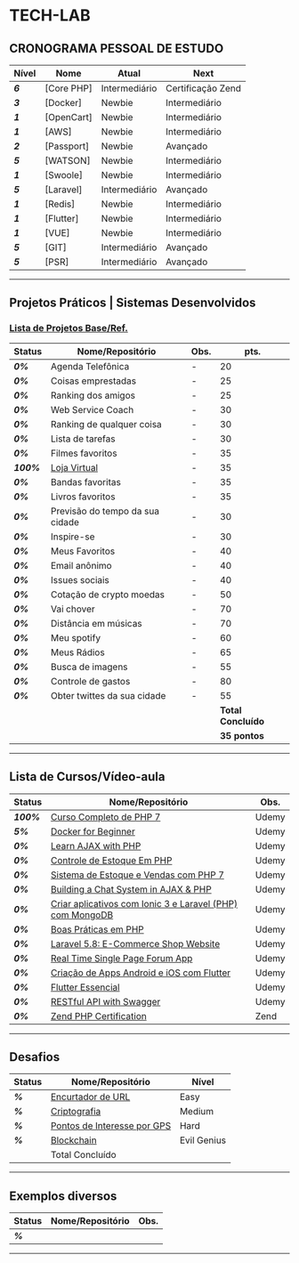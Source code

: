 # TECH-LAB


## CRONOGRAMA PESSOAL DE ESTUDO

| **Nível**  | **Nome**  | **Atual**  |  **Next**  |
|---|---|---|---|
| **_6_** |    [Core PHP]  | Intermediário | Certificação Zend  |
| **_3_** |    [Docker]  | Newbie  | Intermediário  |
| **_1_** |    [OpenCart]  | Newbie  | Intermediário  |
| **_1_** |    [AWS]  | Newbie  | Intermediário  |
| **_2_** |    [Passport]  | Newbie  | Avançado  |
| **_5_** |    [WATSON]  | Newbie  | Intermediário  |
| **_1_** |    [Swoole]  | Newbie  | Intermediário  |
| **_5_** |    [Laravel]  | Intermediário  | Avançado  |
| **_1_** |    [Redis]  | Newbie  | Intermediário  |
| **_1_** |    [Flutter]  | Newbie  | Intermediário  |
| **_1_** |    [VUE]  | Newbie  | Intermediário  |
| **_5_** |    [GIT]  | Intermediário  | Avançado  |
| **_5_** |    [PSR]  | Intermediário  | Avançado  |

------------


## Projetos Práticos | Sistemas Desenvolvidos
### [Lista de Projetos Base/Ref.](https://github.com/me42th/ListaDeDesafiosProgramacao)
| **Status**  | **Nome/Repositório**  | **Obs.**  |  **pts.**  |
|---|---|---|---|
| **_0%_** | Agenda Telefônica |  -  | 20 |
| **_0%_** | Coisas emprestadas  |  -  | 25 |
| **_0%_** | Ranking dos amigos  |  -  | 25 |
| **_0%_** | Web Service Coach  |  -  | 30 |
| **_0%_** | Ranking de qualquer coisa  |  -  | 30 |
| **_0%_** | Lista de tarefas  |  -  | 30 |
| **_0%_** | Filmes favoritos  |  -  | 35 |
| **_100%_** | [Loja Virtual](https://github.com/me42th/eco) |  -  | 35 |
| **_0%_** | Bandas favoritas  |  -  | 35 |
| **_0%_** | Livros favoritos  |  -  | 35 |
| **_0%_** | Previsão do tempo da sua cidade  |  -  | 30 |
| **_0%_** | Inspire-se  |  -  | 30 |
| **_0%_** | Meus Favoritos  |  -  | 40 |
| **_0%_** | Email anônimo  |  -  | 40 |
| **_0%_** | Issues sociais  |  -  | 40 |
| **_0%_** | Cotação de crypto moedas  |  -  | 50 |
| **_0%_** | Vai chover  |  -  | 70 |
| **_0%_** | Distância em músicas   |  -  | 70 |
| **_0%_** | Meu spotify  |  -  | 60 |
| **_0%_** | Meus Rádios  |  -  | 65 |
| **_0%_** | Busca de imagens  |  -  | 55 |
| **_0%_** | Controle de gastos  |  -  | 80 |
| **_0%_** | Obter twittes da sua cidade  |  -  | 55 |
|   |   |   |**Total Concluído**|
|   |   |   |**35 pontos**|

------------

## Lista de Cursos/Vídeo-aula

| **Status**  | **Nome/Repositório**  | **Obs.**  |
|---|---|---|
| **_100%_**  | [Curso Completo de PHP 7](https://www.udemy.com/curso-php-7-online/)  |  Udemy |
| **_5%_** | [Docker for Beginner](https://www.udemy.com/docker-for-beginner)  |   Udemy |
| **_0%_** | [Learn AJAX with PHP](https://www.udemy.com/learn-ajax-with-php/)  |   Udemy |
| **_0%_** | [Controle de Estoque Em PHP](https://www.udemy.com/controle-de-estoque-em-php/)  |   Udemy |
| **_0%_** | [Sistema de Estoque e Vendas com PHP 7 ](https://www.udemy.com/sistema-de-estoque-e-vendas-com-php-7/)  |   Udemy  |
| **_0%_** | [Building a Chat System in AJAX & PHP ](https://www.udemy.com/chat-system-in-php-ajax/)  |   Udemy |
| **_0%_**   | [Criar aplicativos com Ionic 3 e Laravel (PHP) com MongoDB ](https://www.udemy.com/criar-aplicativos-com-ionic-3-e-laravelphp-com-mongodb/)  |   Udemy  |
| **_0%_** | [Boas Práticas em PHP](https://www.udemy.com/boas-praticas-em-php/)  |   Udemy  |
| **_0%_**  | [Laravel 5.8: E-Commerce Shop Website ](https://www.udemy.com/laravel-ecommerce-shop/)  | Udemy  |
| **_0%_**   | [ Real Time Single Page Forum App](https://www.udemy.com/real-time-single-page-forum-app-with-pusher-laravel-vuejs/)  |   Udemy  |
| **_0%_**   | [Criação de Apps Android e iOS com Flutter](https://www.udemy.com/curso-completo-flutter-app-android-ios/)  |   Udemy  |
| **_0%_**  | [Flutter Essencial ](https://www.udemy.com/flutter-essencial/)  |   Udemy  |
| **_0%_**  | [RESTful API  with Swagger ](https://www.udemy.com/api-testing-and-documentation-with-swagger-from-scratch/)  |  Udemy  |
| **_0%_**  | [Zend PHP Certification](http://www.zend.com/en/services/certification/php-certification)  |  Zend |

------------



## Desafios

| **Status**  | **Nome/Repositório**  | **Nível**  |
|---|---|---|
| **_%_** |    [Encurtador de URL](https://github.com/me42th/desafios/tree/master/1%20-%20Easy/Encurtador%20de%20URL)  | Easy  |
| **_%_** |    [Criptografia](https://github.com/me42th/desafios/tree/master/2%20-%20Medium/Criptografia)  | Medium  |
| **_%_** |    [Pontos de Interesse por GPS](https://github.com/me42th/desafios/tree/master/3%20-%20Hard/Pontos%20de%20Interesse)  | Hard  |
| **_%_** |    [Blockchain](https://github.com/me42th/desafios/tree/master/4%20-%20Evil%20Genius/Blockchain)  | Evil Genius  |
|  | Total Concluído  |   |
------------



## Exemplos diversos

| **Status**  | **Nome/Repositório**  | **Obs.**  |
|---|---|---|
| **_%_** |    []()  |   |

------------
